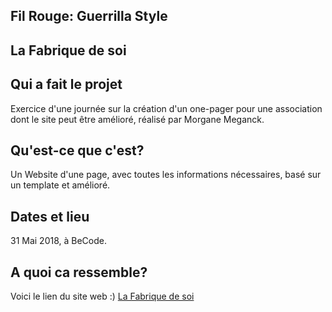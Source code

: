 ## Fil Rouge: Guerrilla Style
## La Fabrique de soi
## Qui a fait le projet
Exercice d'une journée sur la création d'un one-pager pour une association dont le site peut être amélioré, réalisé par Morgane Meganck.
## Qu'est-ce que c'est?
Un Website d'une page, avec toutes les informations nécessaires, basé sur un template et amélioré.
## Dates et lieu
31 Mai 2018, à BeCode.
## A quoi ca ressemble?
Voici le lien du site web :)
[La Fabrique de soi](https://morganemeganck.github.io/filrouge-0-guerrilla/)
